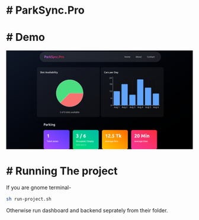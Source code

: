 # # ParkSync.Pro

# # Demo

![Demo 1 Image](./demo1.png)

# # Running The project

If you are gnome terminal-

```bash
sh run-project.sh
```

Otherwise run dashboard and backend seprately from their folder.

